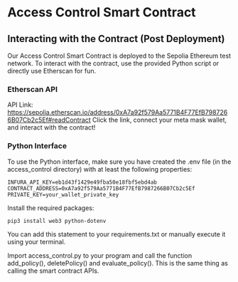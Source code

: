 # Access Control Smart Contract
   
## Interacting with the Contract (Post Deployment)
Our Access Control Smart Contract is deployed to the Sepolia Ethereum test network.
To interact with the contract, use the provided Python script or directly use Etherscan for fun.

### Etherscan API
API Link: https://sepolia.etherscan.io/address/0xA7a92f579Aa5771B4F77EfB7987266B07Cb2c5Ef#readContract
Click the link, connect your meta mask wallet, and interact with the contract!

### Python Interface

To use the Python interface, make sure you have created the .env file (in the access_control directory) with at least the following properties:

   ```
   INFURA_API_KEY=eb1d43f1429e49fba50e18fbf5ebd4ab
   CONTRACT_ADDRESS=0xA7a92f579Aa5771B4F77EfB7987266B07Cb2c5Ef
   PRIVATE_KEY=your_wallet_private_key
   ```

Install the required packages:

```bash
pip3 install web3 python-dotenv
```
You can add this statement to your requirements.txt or manually execute it using your terminal. 

Import access_control.py to your program and call the function add_policy(), deletePolicy() and evaluate_policy(). This is the same thing as calling the smart contract APIs.
